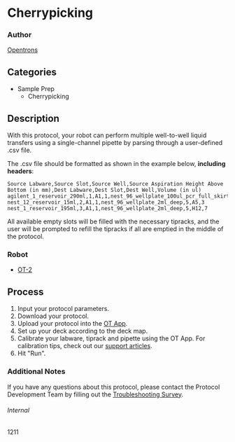 # Cherrypicking

### Author
[Opentrons](https://opentrons.com/)

## Categories
* Sample Prep
	* Cherrypicking


## Description
With this protocol, your robot can perform multiple well-to-well liquid transfers using a single-channel pipette by parsing through a user-defined .csv file.

The .csv file should be formatted as shown in the example below, **including headers**:

```
Source Labware,Source Slot,Source Well,Source Aspiration Height Above Bottom (in mm),Dest Labware,Dest Slot,Dest Well,Volume (in ul)
agilent_1_reservoir_290ml,1,A1,1,nest_96_wellplate_100ul_pcr_full_skirt,4,A11,1
nest_12_reservoir_15ml,2,A1,1,nest_96_wellplate_2ml_deep,5,A5,3
nest_1_reservoir_195ml,3,A1,1,nest_96_wellplate_2ml_deep,5,H12,7
```

All available empty slots will be filled with the necessary tipracks, and the user will be prompted to refill the tipracks if all are emptied in the middle of the protocol.

### Robot
* [OT-2](https://opentrons.com/ot-2)

## Process
1. Input your protocol parameters.
2. Download your protocol.
3. Upload your protocol into the [OT App](https://opentrons.com/ot-app).
4. Set up your deck according to the deck map.
5. Calibrate your labware, tiprack and pipette using the OT App. For calibration tips, check out our [support articles](https://support.opentrons.com/en/collections/1559720-guide-for-getting-started-with-the-ot-2).
6. Hit "Run".

### Additional Notes
If you have any questions about this protocol, please contact the Protocol Development Team by filling out the [Troubleshooting Survey](https://protocol-troubleshooting.paperform.co/).

###### Internal
1211
